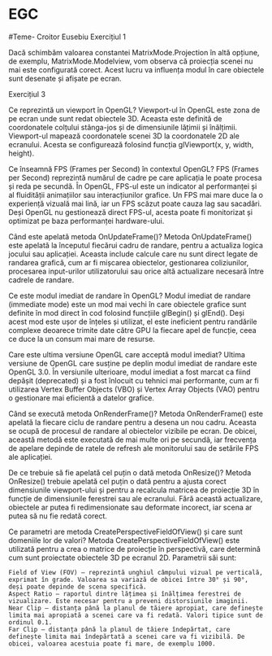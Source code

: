 # EGC
#Teme- Croitor Eusebiu
Exercițiul 1

Dacă schimbăm valoarea constantei MatrixMode.Projection în altă opțiune, de exemplu, MatrixMode.Modelview, vom observa că proiecția scenei nu mai este configurată corect. Acest lucru va influența modul în care obiectele sunt desenate și afișate pe ecran.

Exercițiul 3

Ce reprezintă un viewport în OpenGL?
Viewport-ul în OpenGL este zona de pe ecran unde sunt redat obiectele 3D. Aceasta este definită de coordonatele colțului stânga-jos și de dimensiunile lățimii și înălțimii. Viewport-ul mapează coordonatele scenei 3D la coordonatele 2D ale ecranului. Acesta se configurează folosind funcția glViewport(x, y, width, height).

Ce înseamnă FPS (Frames per Second) în contextul OpenGL?
FPS (Frames per Second) reprezintă numărul de cadre pe care aplicația le poate procesa și reda pe secundă. În OpenGL, FPS-ul este un indicator al performanței și al fluidității animațiilor sau interacțiunilor grafice. Un FPS mai mare duce la o experiență vizuală mai lină, iar un FPS scăzut poate cauza lag sau sacadări. Deși OpenGL nu gestionează direct FPS-ul, acesta poate fi monitorizat și optimizat pe baza performanței hardware-ului.

Când este apelată metoda OnUpdateFrame()?
Metoda OnUpdateFrame() este apelată la începutul fiecărui cadru de randare, pentru a actualiza logica jocului sau aplicației. Aceasta include calcule care nu sunt direct legate de randarea grafică, cum ar fi mișcarea obiectelor, gestionarea coliziunilor, procesarea input-urilor utilizatorului sau orice altă actualizare necesară între cadrele de randare.

Ce este modul imediat de randare în OpenGL?
Modul imediat de randare (immediate mode) este un mod mai vechi în care obiectele grafice sunt definite în mod direct în cod folosind funcțiile glBegin() și glEnd(). Deși acest mod este ușor de înțeles și utilizat, el este ineficient pentru randările complexe deoarece trimite date către GPU la fiecare apel de funcție, ceea ce duce la un consum mai mare de resurse.

Care este ultima versiune OpenGL care acceptă modul imediat?
Ultima versiune de OpenGL care susține pe deplin modul imediat de randare este OpenGL 3.0. În versiunile ulterioare, modul imediat a fost marcat ca fiind depășit (deprecated) și a fost înlocuit cu tehnici mai performante, cum ar fi utilizarea Vertex Buffer Objects (VBO) și Vertex Array Objects (VAO) pentru o gestionare mai eficientă a datelor grafice.

Când se execută metoda OnRenderFrame()?
Metoda OnRenderFrame() este apelată la fiecare ciclu de randare pentru a desena un nou cadru. Aceasta se ocupă de procesul de randare al obiectelor vizibile pe ecran. De obicei, această metodă este executată de mai multe ori pe secundă, iar frecvența de apelare depinde de ratele de refresh ale monitorului sau de setările FPS ale aplicației.

De ce trebuie să fie apelată cel puțin o dată metoda OnResize()?
Metoda OnResize() trebuie apelată cel puțin o dată pentru a ajusta corect dimensiunile viewport-ului și pentru a recalcula matricea de proiecție 3D în funcție de dimensiunile ferestrei sau ale ecranului. Fără această actualizare, obiectele ar putea fi redimensionate sau deformate incorect, iar scena ar putea să nu fie redată corect.

Ce parametri are metoda CreatePerspectiveFieldOfView() și care sunt domeniile lor de valori?
Metoda CreatePerspectiveFieldOfView() este utilizată pentru a crea o matrice de proiecție în perspectivă, care determină cum sunt proiectate obiectele 3D pe ecranul 2D. Parametrii săi sunt:

    Field of View (FOV) – reprezintă unghiul câmpului vizual pe verticală, exprimat în grade. Valoarea sa variază de obicei între 30° și 90°, deși poate depinde de scena specifică.
    Aspect Ratio – raportul dintre lățimea și înălțimea ferestrei de vizualizare. Este necesar pentru a preveni distorsiunile imaginii.
    Near Clip – distanța până la planul de tăiere apropiat, care definește limita mai apropiată a scenei care va fi redată. Valori tipice sunt de ordinul 0.1.
    Far Clip – distanța până la planul de tăiere îndepărtat, care definește limita mai îndepărtată a scenei care va fi vizibilă. De obicei, valoarea acestuia poate fi mare, de exemplu 1000.
